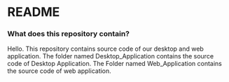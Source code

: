 # README #

### What does this repository contain? ###

Hello. This repository contains source code of our desktop and web application. The folder named Desktop_Application contains the source code of Desktop Application. The Folder named Web_Application contains the source code of web application.   